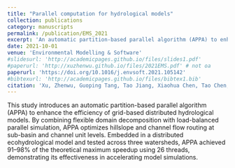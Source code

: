 ```yaml
---
title: "Parallel computation for hydrological models"
collection: publications
category: manuscripts
permalink: /publication/EMS_2021
excerpt: 'An automatic partition-based parallel algorithm (APPA) to enhance the efficiency of grid-based distributed hydrological models.<br/><img src="/images/publications/2021EMS.png" width="600" style="height:auto;">'
date: 2021-10-01
venue: 'Environmental Modelling & Software'
#slidesurl: 'http://academicpages.github.io/files/slides1.pdf'
#paperurl: 'http://xuzhenwu.github.io/files/2021EMS.pdf' # not oa
paperurl: 'https://doi.org/10.1016/j.envsoft.2021.105142'
#bibtexurl: 'http://academicpages.github.io/files/bibtex1.bib'
citation: 'Xu, Zhenwu, Guoping Tang, Tao Jiang, Xiaohua Chen, Tao Chen, and Xiangyu Niu. “An Automatic Partition-Based Parallel Algorithm for Grid-Based Distributed Hydrological Models.” Environmental Modelling & Software 144 (2021): 105142. https://doi.org/10.1016/j.envsoft.2021.105142.'
---
```

This study introduces an automatic partition-based parallel algorithm (APPA) to enhance the efficiency of grid-based distributed hydrological models. By combining flexible domain decomposition with load-balanced parallel simulation, APPA optimizes hillslope and channel flow routing at sub-basin and channel unit levels. Embedded in a distributed ecohydrological model and tested across three watersheds, APPA achieved 91–98% of the theoretical maximum speedup using 26 threads, demonstrating its effectiveness in accelerating model simulations.
